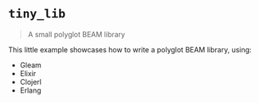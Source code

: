 # `tiny_lib`
> A small polyglot BEAM library

This little example showcases how to write a polyglot BEAM library, using: 

* Gleam
* Elixir
* Clojerl
* Erlang
